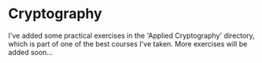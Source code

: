 # Cryptography

I've added some practical exercises in the 'Applied Cryptography' directory, which is part of one of the best courses I've taken. More exercises will be added soon...

